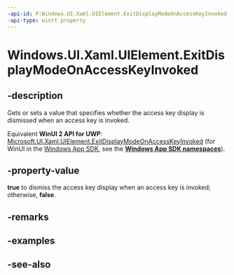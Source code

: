 ```yaml
---
-api-id: P:Windows.UI.Xaml.UIElement.ExitDisplayModeOnAccessKeyInvoked
-api-type: winrt property
---
```


<!-- Property syntax
public bool ExitDisplayModeOnAccessKeyInvoked { get;  set; }
-->

# Windows.UI.Xaml.UIElement.ExitDisplayModeOnAccessKeyInvoked

## -description
Gets or sets a value that specifies whether the access key display is dismissed when an access key is invoked.

Equivalent **WinUI 2 API for UWP**: [Microsoft.UI.Xaml.UIElement.ExitDisplayModeOnAccessKeyInvoked](/windows/winui/api/microsoft.ui.xaml.uielement.exitdisplaymodeonaccesskeyinvoked) (for WinUI in the [Windows App SDK](/windows/apps/windows-app-sdk/), see the **[Windows App SDK namespaces](/windows/windows-app-sdk/api/winrt/)**).

## -property-value
**true** to dismiss the access key display when an access key is invoked; otherwise, **false**.

## -remarks

## -examples

## -see-also
